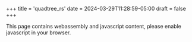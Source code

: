+++
title = 'quadtree_rs'
date = 2024-03-29T11:28:59-05:00
draft = false
+++

<!DOCTYPE html>
<html>
  <head>
    <meta charset="utf-8">
    <title>Quadtree Visualization</title>
    <style>
    body {
	position: absolute;
	top: 0;
	left: 0;
	width: 100%;
	height: 100%;
	display: flex;
	flex-direction: column;
	align-items: center;
	justify-content: center;
    }
    </style>
  </head>
  <body>
    <noscript>This page contains webassembly and javascript content, please enable javascript in your browser.</noscript>
    <canvas id="quadtree-canvas"></canvas>
    <script src="../../../quadtree_rs/www/bootstrap.js"></script>
  </body>
</html>
